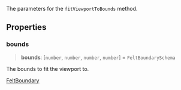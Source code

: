 The parameters for the `fitViewportToBounds` method.

## Properties

### bounds

> **bounds**: \[`number`, `number`, `number`, `number`] = `FeltBoundarySchema`

The bounds to fit the viewport to.

[FeltBoundary](../../Shared/type-aliases/FeltBoundary.md)

